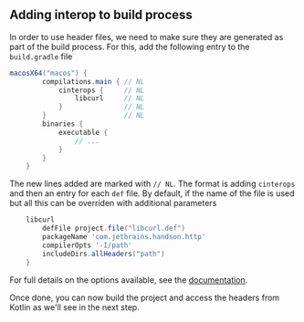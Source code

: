 ## Adding interop to build process

In order to use header files, we need to make sure they are generated as part of the build process. For this, add the following entry to the `build.gradle` file

```groovy
macosX64("macos") {
        compilations.main { // NL
            cinterops {     // NL
                libcurl     // NL
            }               // NL
        }                   // NL
        binaries {
            executable {
                // ...
            }
        }
    }
```

The new lines added are marked with `// NL`. The format is adding `cinterops` and then an entry for each `def` file. By default, if the name of the file is used but all this 
can be overriden with additional parameters


```groovy
    libcurl 
        defFile project.file("libcurl.def")
        packageName 'com.jetbrains.handson.http'
        compilerOpts '-I/path'
        includeDirs.allHeaders("path")
    }
```

For full details on the options available, see the [documentation](https://kotlinlang.org/docs/reference/building-mpp-with-gradle.html#cinterop-support).

Once done, you can now build the project and access the headers from Kotlin as we'll see in the next step. 
